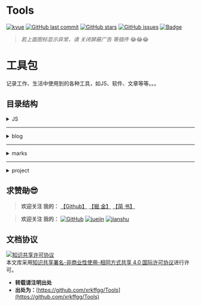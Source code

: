 # Tools
[![kvue](https://img.shields.io/badge/Kvue-xrkffgg-brightgreen.svg?style=flat-square)](https://github.com/xrkffgg/kvue)
[![GitHub last commit](https://img.shields.io/github/last-commit/xrkffgg/Tools.svg?color=red&style=flat-square)](https://github.com/xrkffgg/Tools/commits/master)
[![GitHub stars](https://img.shields.io/github/stars/xrkffgg/Tools.svg?style=flat-square)](https://github.com/xrkffgg/Tools/stargazers)
[![GitHub issues](https://img.shields.io/github/issues/xrkffgg/Tools.svg?style=flat-square)](https://github.com/xrkffgg/Tools/issues)
[![Badge](https://img.shields.io/badge/link-996.icu-%23FF4D5B.svg?style=flat-square)](https://996.icu/#/zh_CN)


> *若上面图标显示异常，请 关闭屏蔽广告 等插件* 😂😂😂
# 工具包
记录工作、生活中使用到的各种工具，如JS、软件、文章等等。。。

## 目录结构
<details>
<summary>JS</summary>
<pre><code>
--记录常用JS
001.Date
002.Excel
003.Utils
</code></pre>
</details>

***
<details>
<summary>blog</summary>
<pre><code>
--记录文章
001.JS计算两个时间间隔
002.JS实现页面查看zip文件中的内容
003.Vue+Element前端导入导出Excel
004.Vue监听键盘鼠标事件
005.Vue使用Canvas绘制图片、矩形、线条、文字，下载图片
006.vue全家桶+Echarts+百度地图，搭建数据可视化系统
007.Vue项目打包后动态获取自定义变量
008.前端引用字体@font-face的若干优化方法
009.vue全家桶+Echarts+百度地图，搭建数据可视化系统（【续】接口篇）
</code></pre>
</details>

***

<details>
<summary>marks</summary>
<pre><code>
--记录软件分享

--1 软件记录
---1.1 工具类
---- 001. ScreenToGif
---1.2 系统类
---- 001. qwins

--2 项目记录
---2.1 效果类
---- 001. Waves
---- 002. Vue.Draggable
---- 003. vue-terminal

</code></pre>
</details>

***
<details>
<summary>project</summary>
<pre><code>
--记录项目
---vue
----001.build vue项目新建
</code></pre>
</details>

## 求赞~~助~~😎
> **欢迎关注 我的：** [【Github】](https://github.com/xrkffgg) [【掘 金】](https://juejin.im/user/59c369496fb9a00a4843a3e2) [【简 书】](https://www.jianshu.com/u/4ca4daac5890)

> **欢迎关注 我的：** [![GitHub](https://img.shields.io/badge/%E2%9D%A4-GitHub-lightgrey.svg?style=flat-square)](https://github.com/xrkffgg) [![juejin](https://img.shields.io/badge/%E2%9D%A4-%E6%8E%98%20%E9%87%91-blue.svg?style=flat-square)](https://juejin.im/user/59c369496fb9a00a4843a3e2) [![jianshu](https://img.shields.io/badge/%E2%9D%A4-%E7%AE%80%20%E4%B9%A6-orange.svg?style=flat-square)](https://www.jianshu.com/u/4ca4daac5890)
## 文档协议
<a rel="license" href="http://creativecommons.org/licenses/by-nc-sa/4.0/"><img alt="知识共享许可协议" style="border-width:0" src="https://i.creativecommons.org/l/by-nc-sa/4.0/88x31.png" /></a><br />本文库采用<a rel="license" href="http://creativecommons.org/licenses/by-nc-sa/4.0/">知识共享署名-非商业性使用-相同方式共享 4.0 国际许可协议</a>进行许可。

- **转载请注明出处** 
- **出处为：**[https://github.com/xrkffgg/Tools](https://github.com/xrkffgg/Tools)
